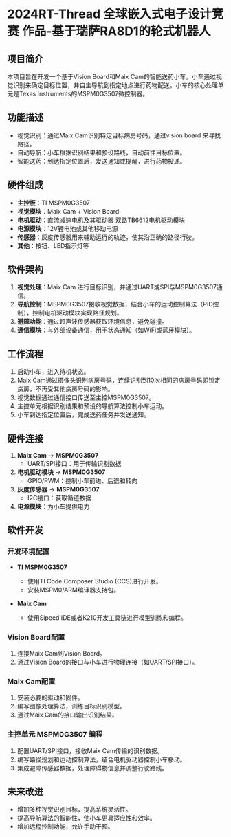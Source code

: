 # 2024RT-Thread 全球嵌入式电子设计竞赛 作品-基于瑞萨RA8D1的轮式机器人
## 项目简介
本项目旨在开发一个基于Vision Board和Maix Cam的智能送药小车。小车通过视觉识别来确定目标位置，并自主导航到指定地点进行药物配送。小车的核心处理单元是Texas Instruments的MSPM0G3507微控制器。

## 功能描述
- 视觉识别：通过Maix Cam识别特定目标病房号码，通过vision board 来寻找路径。
- 自动导航：小车根据识别结果和预设路线，自动前往目标位置。
- 智能送药：到达指定位置后，发送通知或提醒，进行药物投递。

## 硬件组成
- **主控板**：TI MSPM0G3507
- **视觉模块**：Maix Cam + Vision Board
- **电机驱动**：直流减速电机及其驱动器 双路TB6612电机驱动模块
- **电源模块**：12V锂电池或其他移动电源
- **传感器**：灰度传感器用来辅助运行的轨迹，使其沿正确的路径行驶。
- **其他**：按钮、LED指示灯等

## 软件架构
1. **视觉处理**：Maix Cam 进行目标识别，并通过UART或SPI与MSPM0G3507通信。
2. **导航控制**：MSPM0G3507接收视觉数据，结合小车的运动控制算法（PID控制），控制电机驱动模块实现路径规划。
3. **避障功能**：通过超声波传感器获取环境信息，避免碰撞。
4. **通信模块**：与外部设备通信，用于状态通知（如WiFi或蓝牙模块）。

## 工作流程
1. 启动小车，进入待机状态。
2. Maix Cam通过摄像头识别病房号码，连续识别到10次相同的病房号码即锁定病房，不再受其他病房号码的影响。
3. 视觉数据通过通信接口传送至主控MSPM0G3507。
4. 主控单元根据识别结果和预设的导航算法控制小车运动。
5. 小车到达指定位置后，完成送药任务并发送通知。

## 硬件连接
1. **Maix Cam** -> **MSPM0G3507**
   - UART/SPI接口：用于传输识别数据
2. **电机驱动模块** -> **MSPM0G3507**
   - GPIO/PWM：控制小车前进、后退和转向
3. **灰度传感器** -> **MSPM0G3507**
   - I2C接口：获取循迹数据
4. **电源模块**：为小车提供电力

## 软件开发

### 开发环境配置
- **TI MSPM0G3507**
  - 使用TI Code Composer Studio (CCS)进行开发。
  - 安装MSPM0/ARM编译器支持包。
  
- **Maix Cam**
  - 使用Sipeed IDE或者K210开发工具链进行模型训练和编程。
  
### Vision Board配置
1. 连接Maix Cam到Vision Board。
2. 通过Vision Board的接口与小车进行物理连接（如UART/SPI接口）。

### Maix Cam配置
1. 安装必要的驱动和固件。
2. 编写图像处理算法，训练目标识别模型。
3. 通过Maix Cam的接口输出识别结果。

### 主控单元 MSPM0G3507 编程
1. 配置UART/SPI接口，接收Maix Cam传输的识别数据。
2. 编写路径规划和运动控制算法，结合电机驱动器控制小车移动。
3. 集成避障传感器数据，处理障碍物信息并调整行驶路线。

## 未来改进
- 增加多种视觉识别目标，提高系统灵活性。
- 提高导航算法的智能性，使小车更具适应性和效率。
- 增加远程控制功能，允许手动干预。
